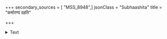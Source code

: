 +++
secondary_sources = [ "MSS_8948",]
jsonClass = "Subhaashita"
title = "कर्मारण्यं दहति"

+++

<details><summary>Text</summary>

कर्मारण्यं दहति शिखिवन्मातृवत्पाति दुःखात् सम्यग्रीतिं वदति गुरुवत् स्वामिवद् यद् बिभर्ति।  
तत्त्वातत्त्वप्रकटनपटुः स्पष्टमाप्नोति पूतं तत् संज्ञानं विगलितमलं ज्ञानदानेन मर्त्यः॥
</details>

